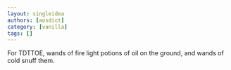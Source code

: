 ```yaml
---
layout: singleidea
authors: [aosdict]
category: [vanilla]
tags: []
---
```

For TDTTOE, wands of fire light potions of oil on the ground, and wands of cold snuff them.
